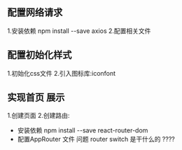 ## 配置网络请求
1.安装依赖 npm install  --save axios
2.配置相关文件

## 配置初始化样式
1.初始化css文件
2.引入图标库:iconfont

## 实现首页 展示
1.创建页面
2.创建路由:
- 安装依赖 npm install --save react-router-dom 
- 配置AppRouter 文件    问题 router switch 是干什么的 ????